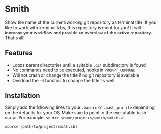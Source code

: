 # Smith

Show the name of the current/working git repository as terminal title. If you
like to work with terminal tabs, this repository is ment for you! It will
increase your workflow and provide an overview of the active repository. That's all!

## Features

- Loops parent directories until a suitable `.git` subdirectory is found
- No commands need to be executed, hooks in `PROMPT_COMMAND`
- Will not crash or change the title if no git repository is available
- Overload the `cd` function to change the title as well

## Installation

Simply add the following lines to your `.bashrc` or `.bash_profile` depending on
the defaults for your OS. Make sure to point to the executable bash script. For
example, `source $HOME/projects/smith/smith.sh`

```
source [path/to/project/smith.sh]
```
